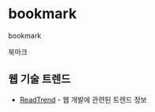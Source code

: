 bookmark
========

bookmark

북마크

## 웹 기술 트렌드
* [ReadTrend](http://www.readtrend.com) - 웹 개발에 관련된 트렌드 정보